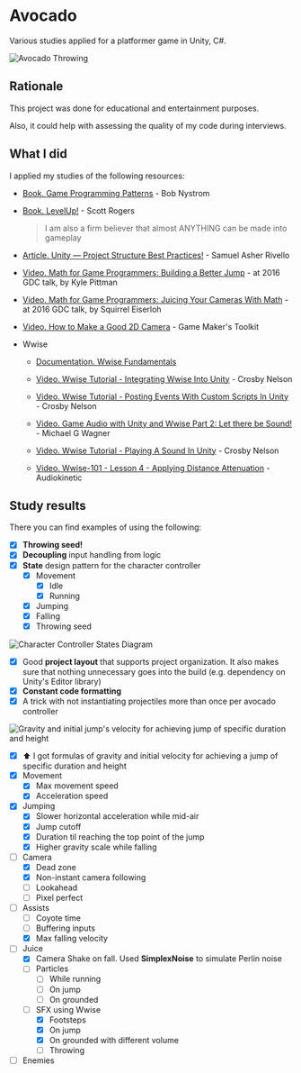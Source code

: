 # Avocado

Various studies applied for a platformer game in Unity, C#.

![Avocado Throwing](./Documentation/avocado-throwing-loop.gif)

## Rationale

This project was done for educational and entertainment purposes.

Also, it could help with assessing the quality of my code during interviews.

## What I did

I applied my studies of the following resources:

- [Book. Game Programming Patterns](https://gameprogrammingpatterns.com/) - Bob Nystrom

- [Book. LevelUp!](https://www.amazon.com/Level-Guide-Great-Video-Design/dp/1118877160) - Scott Rogers

    > I am also a firm believer that almost ANYTHING can be made into gameplay

- [Article. Unity — Project Structure Best Practices!](https://sam-16930.medium.com/unity-project-structure-a694792cefed) - Samuel Asher Rivello

- [Video. Math for Game Programmers: Building a Better Jump](https://www.youtube.com/watch?v=hG9SzQxaCm8) - at 2016 GDC talk, by Kyle Pittman

- [Video. Math for Game Programmers: Juicing Your Cameras With Math](https://www.youtube.com/watch?v=tu-Qe66AvtY) - at 2016 GDC talk, by Squirrel Eiserloh

- [Video. How to Make a Good 2D Camera](https://www.youtube.com/watch?v=TdWFzpgnljs) - Game Maker's Toolkit

- Wwise

  - [Documentation. Wwise Fundamentals](https://www.audiokinetic.com/fr/library/edge/?source=WwiseFundamentalApproach&id=wwise_fundamentals)

  - [Video. Wwise Tutorial - Integrating Wwise Into Unity](https://www.youtube.com/watch?v=qEfQtAM1z4o) - Crosby Nelson

  - [Video. Wwise Tutorial - Posting Events With Custom Scripts In Unity](https://www.youtube.com/watch?v=_voQkyAOckI) - Crosby Nelson

  - [Video. Game Audio with Unity and Wwise Part 2: Let there be Sound!](https://www.youtube.com/watch?v=i2gPkgqVHf4) -  Michael G Wagner

  - [Video. Wwise Tutorial - Playing A Sound In Unity](https://www.youtube.com/watch?v=5Ta1PZmVXik) - Crosby Nelson

  - [Video. Wwise-101 - Lesson 4 - Applying Distance Attenuation](https://www.youtube.com/watch?v=F1eMxm4tu8s) - Audiokinetic

## Study results

There you can find examples of using the following:

- [x] **Throwing seed!**
- [x] **Decoupling** input handling from logic
- [x] **State** design pattern for the character controller
  - [x] Movement
    - [x] Idle
    - [x] Running
  - [x] Jumping
  - [x] Falling
  - [x] Throwing seed

![Character Controller States Diagram](./Documentation/state-machine.jpg)

- [x] Good **project layout** that supports project organization. It also makes sure that nothing unnecessary goes into the build (e.g. dependency on Unity's Editor library)
- [x] **Constant code formatting**
- [x] A trick with not instantiating projectiles more than once per avocado controller

![Gravity and initial jump's velocity for achieving jump of specific duration and height](./Documentation/jump-formula.jpg)

- [x] :arrow_up: I got formulas of gravity and initial velocity for achieving a jump of specific duration and height
- [x] Movement
  - [x] Max movement speed
  - [x] Acceleration speed
- [x] Jumping
  - [x] Slower horizontal acceleration while mid-air
  - [x] Jump cutoff
  - [x] Duration til reaching the top point of the jump
  - [x] Higher gravity scale while falling
- [ ] Camera
  - [x] Dead zone
  - [x] Non-instant camera following
  - [ ] Lookahead
  - [ ] Pixel perfect
- [ ] Assists
  - [ ] Coyote time
  - [ ] Buffering inputs
  - [x] Max falling velocity
- [ ] Juice
  - [x] Camera Shake on fall. Used **SimplexNoise** to simulate Perlin noise
  - [ ] Particles
    - [ ] While running
    - [ ] On jump
    - [ ] On grounded
  - [ ] SFX using Wwise
    - [x] Footsteps
    - [x] On jump
    - [x] On grounded with different volume
    - [ ] Throwing
- [ ] Enemies
